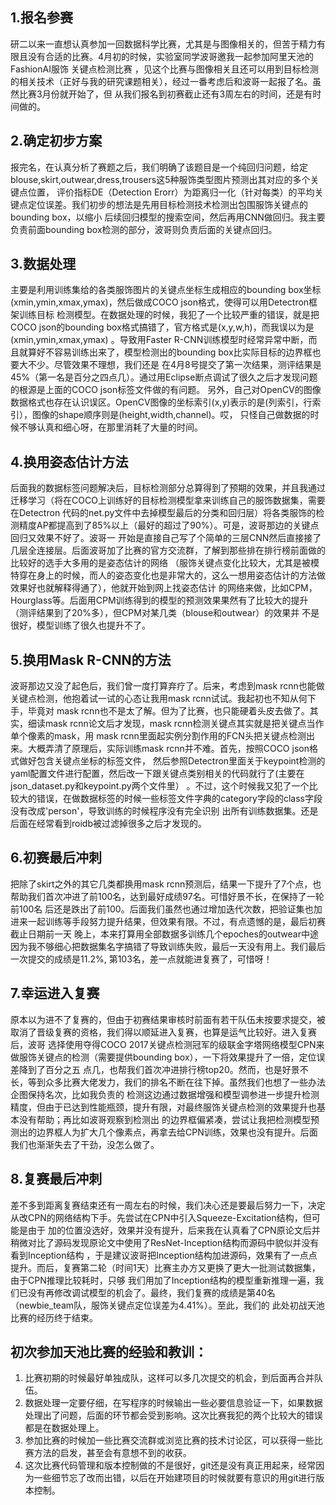 ## 1.报名参赛
研二以来一直想认真参加一回数据科学比赛，尤其是与图像相关的，但苦于精力有限且没有合适的比赛。4月初的时候，实验室同学波哥邀我一起参加阿里天池的FashionAI服饰
关键点检测比赛 ，见这个比赛与图像相关且还可以用到目标检测的相关技术（正好与我的研究课题相关），经过一番考虑后和波哥一起报了名。虽然比赛3月份就开始了，但
从我们报名到初赛截止还有3周左右的时间，还是有时间做的。
## 2.确定初步方案
报完名，在认真分析了赛题之后，我们明确了该题目是一个纯回归问题，给定blouse,skirt,outwear,dress,trousers这5种服饰类型图片预测出其对应的多个关键点位置，
评价指标DE（Detection Erorr）为距离归一化（针对每类）的平均关键点定位误差。我们初步的想法是先用目标检测技术检测出包围服饰关键点的bounding box，以缩小
后续回归模型的搜索空间，然后再用CNN做回归。我主要负责前面bounding box检测的部分，波哥则负责后面的关键点回归。
## 3.数据处理
主要是利用训练集给的各类服饰图片的关键点坐标生成相应的bounding box坐标(xmin,ymin,xmax,ymax)，然后做成COCO json格式，使得可以用Detectron框架训练目标
检测模型。在数据处理的时候，我犯了一个比较严重的错误，就是把COCO json的bounding box格式搞错了，官方格式是(x,y,w,h)，而我误以为是(xmin,ymin,xmax,ymax)
。导致用Faster R-CNN训练模型时经常异常中断，而且就算好不容易训练出来了，模型检测出的bounding box比实际目标的边界框也要大不少。尽管效果不理想，我们还是
在4月8号提交了第一次结果，测评结果是45%（第一名是百分之四点几）。通过用Eclipse断点调试了很久之后才发现问题的根源是上面的COCO json标签文件做的有问题。
另外，自己对OpenCV的图像数据格式也存在认识误区。OpenCV图像的坐标索引(x,y)表示的是(列索引，行索引），图像的shape顺序则是(height,width,channel)。哎，
只怪自己做数据的时候不够认真和细心呀，在那里消耗了大量的时间。
## 4.换用姿态估计方法
后面我的数据标签问题解决后，目标检测部分总算得到了预期的效果，并且我通过迁移学习（将在COCO上训练好的目标检测模型拿来训练自己的服饰数据集，需要在Detectron
代码的net.py文件中去掉模型最后的分类和回归层）将各类服饰的检测精度AP都提高到了85%以上（最好的超过了90%）。可是，波哥那边的关键点回归又效果不好了。波哥一
开始是直接自己写了个简单的三层CNN然后直接接了几层全连接层。后面波哥加了比赛的官方交流群，了解到那些排在排行榜前面做的比较好的选手大多用的是姿态估计的网络
（服饰关键点变化比较大，尤其是被模特穿在身上的时候，而人的姿态变化也是非常大的，这么一想用姿态估计的方法做效果好也就解释得通了），他就开始到网上找姿态估计
的网络来做，比如CPM，Hourglass等。后面用CPM训练得到的模型的预测效果果然有了比较大的提升（测评结果到了20%多），但CPM对某几类（blouse和outwear）的效果并
不是很好，模型训练了很久也提升不了。
## 5.换用Mask R-CNN的方法
波哥那边又没了起色后，我们曾一度打算弃疗了。后来，考虑到mask rcnn也能做关键点检测，他抱着试一试的心态让我用mask rcnn试试。我起初也不知从何下手，毕竟对
mask rcnn也不是太了解。但为了比赛，也只能硬着头皮去做了。其实，细读mask rcnn论文后才发现，mask rcnn检测关键点其实就是把关键点当作单个像素的mask，用
mask rcnn里面起实例分割作用的FCN头把关键点检测出来。大概弄清了原理后，实际训练mask rcnn并不难。首先，按照COCO json格式做好包含关键点坐标的标签文件，
然后参照Detectron里面关于keypoint检测的yaml配置文件进行配置，然后改一下跟关键点类别相关的代码就行了(主要在json_dataset.py和keypoint.py两个文件里）
。不过，这个时候我又犯了一个比较大的错误，在做数据标签的时候一些标签文件字典的category字段的class字段没有改成'person'，导致训练的时候程序没有完全识别
出所有训练数据集。还是后面在经常看到roidb被过滤掉很多之后才发现的。
## 6.初赛最后冲刺
把除了skirt之外的其它几类都换用mask rcnn预测后，结果一下提升了7个点，也帮助我们首次冲进了前100名，达到最好成绩97名。可惜好景不长，在保持了一轮前100名
后还是跌出了前100。后面我们虽然也通过增加迭代次数，把验证集也加进来一起训练等手段努力提升结果，但效果有限。不过，有点遗憾的是，最后初赛截止日期前一天
晚上，本来打算用全部数据多训练几个epoches的outwear中途因为我不够细心把数据集名字搞错了导致训练失败，最后一天没有用上。我们最后一次提交的成绩是11.2%,
第103名，差一点就能进复赛了，可惜呀！
## 7.幸运进入复赛
原本以为进不了复赛的，但由于初赛结果审核时前面有若干队伍未按要求提交，被取消了晋级复赛的资格，我们得以顺延进入复赛，也算是运气比较好。进入复赛后，波哥
选择使用夺得COCO 2017关键点检测冠军的级联金字塔网络模型CPN来做服饰关键点的检测（需要提供bounding box），一下将效果提升了一倍，定位误差降到了百分之五
点几，也帮我们首次冲进排行榜top20。然而，也是好景不长，等到众多比赛大佬发力，我们的排名不断在往下掉。虽然我们也想了一些办法企图保持名次，比如我负责的
检测这边通过数据增强和模型调参进一步提升检测精度，但由于已达到性能瓶颈，提升有限，对最终服饰关键点检测的效果提升也基本没有帮助；再比如波哥观察到检测出
的边界框偏紧凑，尝试让我把检测模型预测出的边界框人为扩大几个像素点，再拿去给CPN训练，效果也没有提升。后面我们也渐渐失去了干劲，没怎么做了。
## 8.复赛最后冲刺
差不多到距离复赛结束还有一周左右的时候，我们决心还是要最后努力一下，决定从改CPN的网络结构下手。先尝试在CPN中引入Squeeze-Excitation结构，但可能是由于
加的位置没选好，效果并没有提升，后来我在认真看了CPN原论文后并稍微对比了源码发现原论文中使用了ResNet-Inception结构而源码中貌似并没有看到Inception结构
，于是建议波哥把Inception结构加进源码，效果有了一点点提升。而后，复赛第二轮（时间1天）比赛主办方又更换了更大一批测试数据集，由于CPN推理比较耗时，只够
我们用加了Inception结构的模型重新推理一遍，我们已没有再修改调试模型的机会了。最终，我们复赛的成绩是第40名（newbie_team队，服饰关键点定位误差为4.41%）。至此，我们的
此处初战天池比赛的经历终于结束。


## 初次参加天池比赛的经验和教训：
1. 比赛初期的时候最好单独成队，这样可以多几次提交的机会，到后面再合并队伍。
2. 数据处理一定要仔细，在写程序的时候输出一些必要信息验证一下，如果数据处理出了问题，后面的环节都会受到影响。这次比赛我犯的两个比较大的错误都是在数据处理上。
3. 参加比赛的时候加一些比赛交流群或浏览比赛的技术讨论区，可以获得一些比赛方法的启发，甚至会有意想不到的收获。
4. 这次比赛代码管理和版本控制做的不是很好，git还是没有真正用起来，经常因为一些细节忘了改而出错，以后在开始建项目的时候就要有意识的用git进行版本控制。

